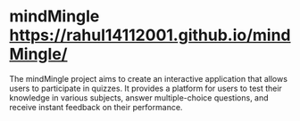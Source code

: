 # mindMingle  https://rahul14112001.github.io/mindMingle/
The mindMingle project aims to create an interactive application that allows users to participate in quizzes. It provides a platform for users to test their knowledge in various subjects, answer multiple-choice questions, and receive instant feedback on their performance. 
